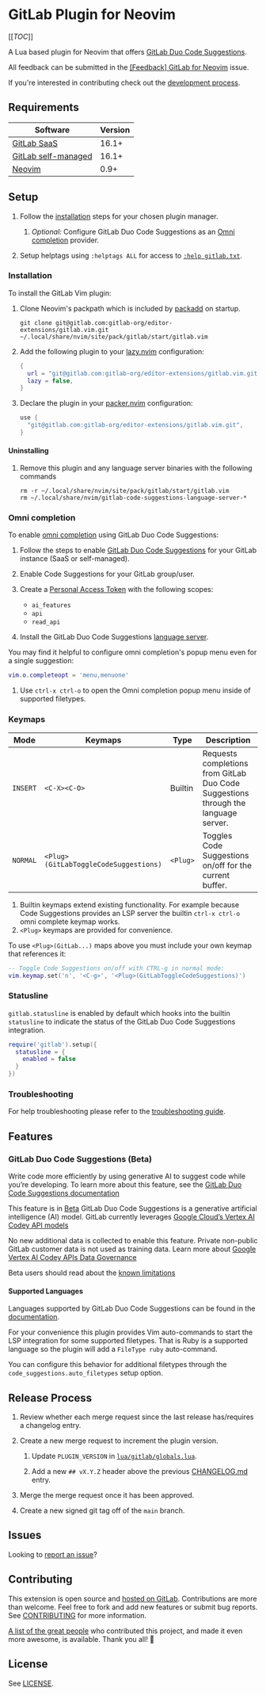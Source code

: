 # GitLab Plugin for Neovim

[[_TOC_]]

A Lua based plugin for Neovim that offers [GitLab Duo Code Suggestions](https://docs.gitlab.com/ee/user/project/repository/code_suggestions.html).

All feedback can be submitted in the [[Feedback] GitLab for Neovim](https://gitlab.com/gitlab-org/editor-extensions/gitlab.vim/-/issues/22) issue.

If you're interested in contributing check out the [development process](docs/developer/development-process.md).

## Requirements

| Software                                                                                                                                       | Version |
|------------------------------------------------------------------------------------------------------------------------------------------------|---------|
| [GitLab SaaS](https://docs.gitlab.com/ee/user/project/repository/code_suggestions.html#enable-code-suggestions-on-gitlab-saas)                 | 16.1+   |
| [GitLab self-managed](https://docs.gitlab.com/ee/user/project/repository/code_suggestions.html#enable-code-suggestions-on-self-managed-gitlab) | 16.1+   |
| [Neovim](https://neovim.io/)                                                                                                                   | 0.9+    |

## Setup

1. Follow the [installation](#installation) steps for your chosen plugin manager.

   1. _Optional:_ Configure GitLab Duo Code Suggestions as an [Omni completion](#omni-completion) provider.

1. Setup helptags using `:helptags ALL` for access to [`:help gitlab.txt`](doc/gitlab.txt).

### Installation

To install the GitLab Vim plugin:

1. Clone Neovim's packpath which is included by [packadd](https://neovim.io/doc/user/repeat.html#%3Apackadd) on startup.

   ```shell
   git clone git@gitlab.com:gitlab-org/editor-extensions/gitlab.vim.git ~/.local/share/nvim/site/pack/gitlab/start/gitlab.vim
   ```

1. Add the following plugin to your [lazy.nvim](https://github.com/folke/lazy.nvim) configuration:

   ```lua
   {
     url = "git@gitlab.com:gitlab-org/editor-extensions/gitlab.vim.git",
     lazy = false,
   }
   ```

1. Declare the plugin in your [packer.nvim](https://github.com/wbthomason/packer.nvim) configuration:

   ```lua
   use {
     "git@gitlab.com:gitlab-org/editor-extensions/gitlab.vim.git",
   }
   ```

#### Uninstalling

1. Remove this plugin and any language server binaries with the following commands

      ```shell
      rm -r ~/.local/share/nvim/site/pack/gitlab/start/gitlab.vim
      rm ~/.local/share/nvim/gitlab-code-suggestions-language-server-*
      ```

### Omni completion

To enable [omni completion](https://neovim.io/doc/user/insert.html#compl-omni-filetypes) using GitLab Duo Code Suggestions:

1. Follow the steps to enable [GitLab Duo Code Suggestions](https://docs.gitlab.com/ee/user/project/repository/code_suggestions.html) for your GitLab instance (SaaS or self-managed).
1. Enable Code Suggestions for your GitLab group/user.
1. Create a [Personal Access Token](https://docs.gitlab.com/ee/user/project/repository/code_suggestions.html#enable-code-suggestions-in-your-gitlab-saas-account) with the following scopes:

   - `ai_features`
   - `api`
   - `read_api`

1. Install the GitLab Duo Code Suggestions [language server](https://gitlab.com/gitlab-org/editor-extensions/gitlab-language-server-for-code-suggestions).

You may find it helpful to configure omni completion's popup menu even for a single suggestion:

   ```lua
   vim.o.completeopt = 'menu,menuone'
   ```

1. Use `ctrl-x ctrl-o` to open the Omni completion popup menu inside of supported filetypes.

### Keymaps

| Mode     | Keymaps                               | Type     | Description                                                                        |
|----------|---------------------------------------|----------|------------------------------------------------------------------------------------|
| `INSERT` | `<C-X><C-O>`                          | Builtin  | Requests completions from GitLab Duo Code Suggestions through the language server. |
| `NORMAL` | `<Plug>(GitLabToggleCodeSuggestions)` | `<Plug>` | Toggles Code Suggestions on/off for the current buffer.                            |

1. Builtin keymaps extend existing functionality. For example because Code Suggestions provides an LSP server the builtin `ctrl-x ctrl-o` omni complete keymap works.
1. `<Plug>` keymaps are provided for convenience.

To use `<Plug>(GitLab...)` maps above you must include your own keymap that references it:

```lua
-- Toggle Code Suggestions on/off with CTRL-g in normal mode:
vim.keymap.set('n', '<C-g>', '<Plug>(GitLabToggleCodeSuggestions)')
```

### Statusline

`gitlab.statusline` is enabled by default which hooks into the builtin `statusline` to indicate the status of the GitLab Duo Code Suggestions integration.

```lua
require('gitlab').setup({
  statusline = {
    enabled = false
  }
})
```

### Troubleshooting

For help troubleshooting please refer to the [troubleshooting guide](docs/developer/troubleshooting.md).

## Features

### GitLab Duo Code Suggestions (Beta)

Write code more efficiently by using generative AI to suggest code while you’re developing. To learn more about this feature, see the
[GitLab Duo Code Suggestions documentation](https://docs.gitlab.com/ee/user/project/repository/code_suggestions.html#enable-code-suggestions-in-vs-code)

This feature is in
[Beta](https://docs.gitlab.com/ee/policy/experiment-beta-support.html#beta)
GitLab Duo Code Suggestions is a generative artificial intelligence (AI) model. GitLab currently leverages [Google Cloud’s Vertex AI Codey API models](https://cloud.google.com/vertex-ai/docs/generative-ai/code/code-models-overview)

No new additional data is collected to enable this feature. Private non-public GitLab customer data is not used as training data.
Learn more about [Google Vertex AI Codey APIs Data Governance](https://cloud.google.com/vertex-ai/docs/generative-ai/data-governance)

Beta users should read about the [known limitations](https://docs.gitlab.com/ee/user/project/repository/code_suggestions.html#known-limitations)

#### Supported Languages

Languages supported by GitLab Duo Code Suggestions can be found in the [documentation](https://docs.gitlab.com/ee/user/project/repository/code_suggestions.html#supported-languages).

For your convenience this plugin provides Vim auto-commands to start the LSP integration for some supported filetypes.
That is Ruby is a supported language so the plugin will add a `FileType ruby` auto-command.

You can configure this behavior for additional filetypes through the `code_suggestions.auto_filetypes` setup option.

## Release Process

1. Review whether each merge request since the last release has/requires a changelog entry.

1. Create a new merge request to increment the plugin version.

   1. Update `PLUGIN_VERSION` in [`lua/gitlab/globals.lua`](lua/gitlab/globals.lua).

   1. Add a new `## vX.Y.Z` header above the previous [CHANGELOG.md](CHANGELOG.md) entry.

1. Merge the merge request once it has been approved.

1. Create a new signed git tag off of the `main` branch.

## Issues

Looking to [report an issue](https://gitlab.com/gitlab-org/editor-extensions/gitlab.vim/-/issues)?

## Contributing

This extension is open source and [hosted on GitLab](https://gitlab.com/gitlab-org/editor-extensions/gitlab.vim.git). Contributions are more than welcome. Feel free to fork and add new features or submit bug reports. See [CONTRIBUTING](CONTRIBUTING.md) for more information.

[A list of the great people](CONTRIBUTORS.md) who contributed this project, and made it even more awesome, is available. Thank you all! 🎉

## License

See [LICENSE](LICENSE).

